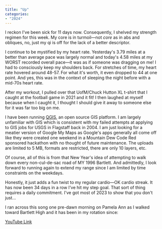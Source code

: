 ```yaml
---
title: "Up"
categories:
- "2024"
---
```


I reckon I've been sick for 11 days now.  Consequently, I shelved my strength regimen for this week.  My core is in turmoil—not *core* as in abs and obliques, no, just my qi is off for the lack of a better descriptor.  

I continue to be mystified by my heart rate.  Yesterday's 3.79 miles at a better than average pace was largely normal and today's 4.58 miles at my WORST recorded overall pace—it was as if someone was dragging on me!  I had to consciously keep my shoulders back.  For stretches of time, my heart rate hovered around 48-57.  For what it's worth, it even dropped to 44 at one point.  And yes, this was in the context of sleeping the night before with a mid-70s heart rate. 

After my workout, I pulled over that UofM/Chuck Hutton XL t-shirt that I caught at the football game in 2021 and it fit!  I then laughed at myself because when I caught it, I thought I should give it away to someone else for it was far too big on me.

I have been running [QGIS](https://qgis.org/en/site/), an open source GIS platform.  I am largely unfamiliar with GIS which is consistent with my failed attempts at applying to GIS jobs for USGS in Flagstaff back in 2004.  I am just looking for a meatier version of Google My Maps as Google's apps generally all come off like they were created one weekend in a Mountain Dew Code Red sponsored hackathon with no thought of future maintenance.  The uploads are limited to 5 MB, formats are restricted, there are only 10 layers, etc.

Of course, all of this is from that New Year's idea of attempting to walk down every non-cul-de-sac road of MY 1996 Bartlett.  And admittedly, I look forward to running again to extend my range since I am limited by time constraints on the weekdays.  

Honestly, it just adds a fun twist to my regular cardio—OK cardio streak.  It has now been 34 days in a row I've hit my step goal.  That sort of thing requires a daily commitment.  I've got most of 2023 to show that you don't just...

I ran across this song one pre-dawn morning on Pamela Ann as I walked toward  Bartlett High and it has been in my rotation since:

[YouTube Link](https://www.youtube.com/watch?v=xaU0xQWvHrw)